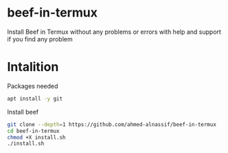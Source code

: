 # beef-in-termux
Install Beef in Termux without any problems or errors with help and support if you find any problem

# Intalition
Packages needed
```bash
apt install -y git
```
Install beef
```bash
git clone --depth=1 https://github.com/ahmed-alnassif/beef-in-termux
cd beef-in-termux
chmod +X install.sh
./install.sh
```
